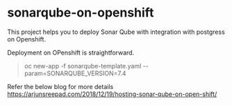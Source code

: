 # sonarqube-on-openshift
This project helps you to deploy Sonar Qube with integration with postgress on Openshift.

Deployment on OPenshift is straightforward.
>oc new-app -f sonarqube-template.yaml --param=SONARQUBE_VERSION=7.4

Refer the below blog for more details
https://arjunsreepad.com/2018/12/19/hosting-sonar-qube-on-open-shift/

